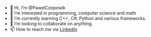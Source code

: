 - 👋 Hi, I’m @PawelCzopowik
- 👀 I’m interested in programming, computer science and math
- 🌱 I’m currently learning C++, C#, Python and various frameworks.
- 💞️ I’m looking to collaborate on anything.
- 📫 How to reach me via [LinkedIn](https://www.linkedin.com/in/pawe%C5%82-paul-czopowik-74223b1b/)

<!---
PawelCzopowik/PawelCzopowik is a ✨ special ✨ repository because its `README.md` (this file) appears on your GitHub profile.
You can click the Preview link to take a look at your changes.
--->

